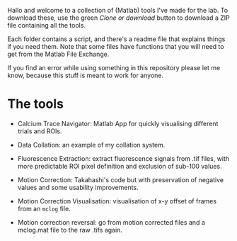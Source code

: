 Hallo and welcome to a collection of (Matlab) tools I've made for the lab. To download these, use the green *Clone or download* button to download a ZIP file containing all the tools.

Each folder contains a script, and there's a readme file that explains things if you need them. Note that some files have functions that you will need to get from the Matlab File Exchange.

If you find an error while using something in this repository please let me know, because this stuff is meant to work for anyone.

# The tools

- Calcium Trace Navigator: Matlab App for quickly visualising different trials and ROIs.

- Data Collation: an example of my collation system.

- Fluorescence Extraction: extract fluorescence signals from .tif files, with more predictable ROI pixel definition and exclusion of sub-100 values.

- Motion Correction: Takahashi's code but with preservation of negative values and some usability improvements.

- Motion Correction Visualisation: visualisation of x-y offset of frames from an `mclog` file. 

- Motion correction reversal: go from motion corrected files and a mclog.mat file to the raw .tifs again.
